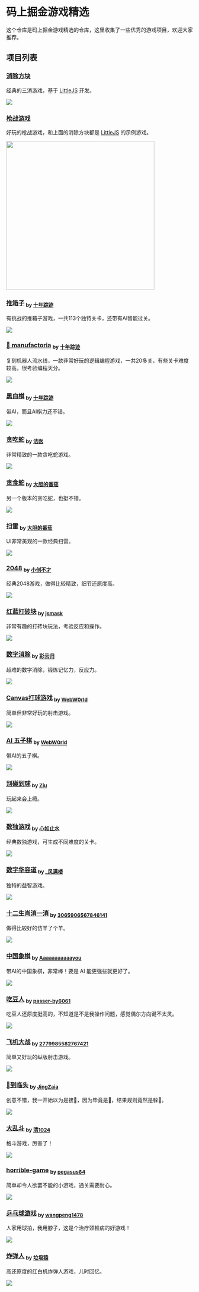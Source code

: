 # 码上掘金游戏精选

这个仓库是码上掘金游戏精选的仓库，这里收集了一些优秀的游戏项目，欢迎大家推荐。

## 项目列表

### [消除方块](https://code.juejin.cn/pen/7132120696733302822)

经典的三消游戏，基于 [LittleJS](https://github.com/KilledByAPixel/LittleJS) 开发。

![](https://p3-juejin.byteimg.com/tos-cn-i-k3u1fbpfcp/a06dd542bf184524a409d195e4ad300b~tplv-k3u1fbpfcp-no-mark:400:400:600:360.awebp)

### [枪战游戏](https://code.juejin.cn/pen/7132404229280366606)

好玩的枪战游戏，和上面的消除方块都是 [LittleJS](https://github.com/KilledByAPixel/LittleJS) 的示例游戏。

<img src="https://user-images.githubusercontent.com/316498/200507153-60760a41-b7c1-4b12-bf2a-3094a30655e2.png" width=400>

### [推箱子](https://code.juejin.cn/pen/7131587018592796679) <sub>by [十年踪迹](https://juejin.cn/user/712139263189303)</sub>

有挑战的推箱子游戏，一共113个独特关卡，还带有AI智能过关。

![](https://p3-juejin.byteimg.com/tos-cn-i-k3u1fbpfcp/47245beeb0b34ed8b6ea75657133d19a~tplv-k3u1fbpfcp-no-mark:0:0:0:0.awebp)

### [🤖 manufactoria](https://code.juejin.cn/pen/7161659797224292365) <sub>by [十年踪迹](https://juejin.cn/user/712139263189303)</sub>

复刻机器人流水线，一款非常好玩的逻辑编程游戏，一共20多关，有些关卡难度较高，很考验编程天分。

![](https://p6-juejin.byteimg.com/tos-cn-i-k3u1fbpfcp/4b093e3a0b2e4669bec9803306de9290~tplv-k3u1fbpfcp-no-mark:400:400:400:0.awebp?1)

### [黑白棋](https://code.juejin.cn/pen/7156782077285761024)  <sub>by [十年踪迹](https://juejin.cn/user/712139263189303)</sub>

带AI，而且AI棋力还不错。

![](https://p6-juejin.byteimg.com/tos-cn-i-k3u1fbpfcp/b0e8579736414bb6998700a0be18bdda~tplv-k3u1fbpfcp-no-mark:400:400:400:0.awebp?)

### [贪吃蛇](https://code.juejin.cn/pen/7155823946388996132) <sub>by [法医](https://juejin.cn/user/1574156383557255)</sub>

非常精致的一款贪吃蛇游戏。

![](https://p6-juejin.byteimg.com/tos-cn-i-k3u1fbpfcp/699116937b1d48d3839f440ae05635ea~tplv-k3u1fbpfcp-no-mark:400:400:400:0.awebp?)

### [贪食蛇](https://code.juejin.cn/pen/7159384232266039310) <sub>by [大胆的番茄](https://juejin.cn/user/2735240659080696)</sub>

另一个版本的贪吃蛇，也挺不错。

![](https://p1-juejin.byteimg.com/tos-cn-i-k3u1fbpfcp/9ee4c2b0dc774b5abca99d1bc29523da~tplv-k3u1fbpfcp-no-mark:400:400:400:0.awebp?2)

### [扫雷](https://code.juejin.cn/pen/7159386844486959118) <sub> by [大胆的番茄](https://juejin.cn/user/2735240659080696)</sub>

UI非常美观的一款经典扫雷。

![](https://p6-juejin.byteimg.com/tos-cn-i-k3u1fbpfcp/7a4b2b5f4a7743e8822a0d6113965d94~tplv-k3u1fbpfcp-no-mark:400:400:400:0.awebp?1)

### [2048](https://code.juejin.cn/pen/7157941983531499534) <sub>by [小创不才](https://juejin.cn/user/2937535283070615)</sub>
  
经典2048游戏，做得比较精致，细节还原度高。

![](https://p9-juejin.byteimg.com/tos-cn-i-k3u1fbpfcp/9df8bf9d71ac452cbe8b1aafa1facd75~tplv-k3u1fbpfcp-no-mark:400:400:400:0.awebp?)

### [红蓝打砖块](https://code.juejin.cn/pen/7155040400577658891) <sub>by [jsmask](https://juejin.cn/user/1204720472953240)</sub>

非常有趣的打砖块玩法，考验反应和操作。

![](https://p3-juejin.byteimg.com/tos-cn-i-k3u1fbpfcp/0797f7ebc2474233a91544058c28dcfc~tplv-k3u1fbpfcp-no-mark:400:400:400:0.awebp?1)

### [数字消除](https://code.juejin.cn/pen/7129693096253587486) <sub>by [彩云归](https://juejin.cn/user/4116215813642285)</sub>

超难的数字消除，锻炼记忆力，反应力。

![](https://p1-juejin.byteimg.com/tos-cn-i-k3u1fbpfcp/112c1706902449a9a975cdac7525e93b~tplv-k3u1fbpfcp-no-mark:400:400:400:0.awebp?)

### [Canvas打球游戏](https://code.juejin.cn/pen/7142285713172594724) <sub>by [WebW0rld](https://juejin.cn/user/158786821564488)</sub>

简单但非常好玩的射击游戏。

![](https://p6-juejin.byteimg.com/tos-cn-i-k3u1fbpfcp/6ff0b6d6c9bb49268638709634f40d3b~tplv-k3u1fbpfcp-no-mark:400:400:400:0.awebp?)

### [AI 五子棋](https://code.juejin.cn/pen/7121490956636913694) <sub>by [WebW0rld](https://juejin.cn/user/158786821564488)</sub>

带AI的五子棋。

![](https://p6-juejin.byteimg.com/tos-cn-i-k3u1fbpfcp/715abea93a7c4f388e2e8bb690414843~tplv-k3u1fbpfcp-no-mark:400:400:400:0.awebp?)

### [别碰到球](https://code.juejin.cn/pen/7154351544446484494) <sub>by [Ziu](https://juejin.cn/user/4420463502826087)</sub>

玩起来会上瘾。

![](https://p6-juejin.byteimg.com/tos-cn-i-k3u1fbpfcp/816fa077f28e4daab148ab1fce319ab6~tplv-k3u1fbpfcp-no-mark:400:400:400:0.awebp?)

### [数独游戏](https://code.juejin.cn/pen/7086356547647275049) <sub>by [心如止水](https://juejin.cn/user/3693965864862856)</sub>

经典数独游戏，可生成不同难度的关卡。

![](https://p3-juejin.byteimg.com/tos-cn-i-k3u1fbpfcp/9c516c6f0a66453db538841517e02a08~tplv-k3u1fbpfcp-no-mark:400:400:400:0.awebp?)

### [数字华容道](https://code.juejin.cn/pen/7158450860962349087) <sub>by [_风满楼](https://juejin.cn/user/4028258417379037)</sub>

独特的益智游戏。

![](https://p6-juejin.byteimg.com/tos-cn-i-k3u1fbpfcp/2cb6dfa935ea48d2bd9295bd8ceb97d2~tplv-k3u1fbpfcp-no-mark:400:400:400:0.awebp?)

### [十二生肖消一消](https://code.juejin.cn/pen/7158392331622842383) <sub>by [3065906567846141](https://juejin.cn/user/3065906567846141)</sub>

做得比较好的仿羊了个羊。

![](https://p6-juejin.byteimg.com/tos-cn-i-k3u1fbpfcp/5272ea58ea62487abcacd6db59700fb1~tplv-k3u1fbpfcp-no-mark:400:400:400:0.awebp?)

### [中国象棋](https://code.juejin.cn/pen/7159467834496516132) <sub>by [Aaaaaaaaaaayou](https://juejin.cn/user/2277843822198574)</sub>

带AI的中国象棋，非常棒！要是 AI 能更强些就更好了。

![](https://p3-juejin.byteimg.com/tos-cn-i-k3u1fbpfcp/0863e9ebcffb4c40901fae27b0c72cef~tplv-k3u1fbpfcp-no-mark:400:400:400:0.awebp?)

### [吃豆人](https://code.juejin.cn/pen/7159784253343924254) <sub>by [passer-by6061](https://juejin.cn/user/289926798118589)</sub>

吃豆人还原度挺高的，不知道是不是我操作问题，感觉偶尔方向键不太灵。

![](https://p6-juejin.byteimg.com/tos-cn-i-k3u1fbpfcp/5bedd37506104eb884b4b9bb88626468~tplv-k3u1fbpfcp-no-mark:400:400:400:0.awebp?)

### [飞机大战](https://code.juejin.cn/pen/7160317661635674146) <sub> by [2779985582767421](https://juejin.cn/user/2779985582767421)</sub>

简单又好玩的纵版射击游戏。

![](https://p3-juejin.byteimg.com/tos-cn-i-k3u1fbpfcp/01d7387ff823451eade692476330abf3~tplv-k3u1fbpfcp-no-mark:400:400:400:0.awebp?1)

### [💩到临头](https://code.juejin.cn/pen/7160217341429710855) <sub> by [JingZaia](https://juejin.cn/user/3364922022705384)</sub>
  
创意不错，我一开始以为是接💩，因为毕竟是🐶，结果规则竟然是躲💩。

![](https://p1-juejin.byteimg.com/tos-cn-i-k3u1fbpfcp/46ded62a0c4d4739b786fe9d3751581f~tplv-k3u1fbpfcp-no-mark:400:400:400:0.awebp?)

### [大乱斗](https://code.juejin.cn/pen/7163113821949657103) <sub> by [清1024](https://juejin.cn/user/1825603141515336) </sub>

格斗游戏，厉害了！

![](https://p6-juejin.byteimg.com/tos-cn-i-k3u1fbpfcp/33dd9f19d9f14c5ea07d1f26b0698f82~tplv-k3u1fbpfcp-no-mark:400:400:400:0.awebp?)

### [horrible-game](https://code.juejin.cn/pen/7163673508373856296) <sub> by [pegasus64](https://juejin.cn/user/229113475654382)</sub>

简单却令人欲罢不能的小游戏，通关需要耐心。

![](https://p1-juejin.byteimg.com/tos-cn-i-k3u1fbpfcp/fbb0074fd37f4e1a9b18d811688ad49a~tplv-k3u1fbpfcp-no-mark:400:400:400:0.awebp?)

### [乒乓球游戏](https://code.juejin.cn/pen/7163855731035209743) <sub> by [wangpeng1478](https://juejin.cn/user/2875978146910600)</sub>

人家用球拍，我用脖子，这是个治疗颈椎病的好游戏！

![](https://p1-juejin.byteimg.com/tos-cn-i-k3u1fbpfcp/c083bcc607ab4dd7bba43057efba74d5~tplv-k3u1fbpfcp-no-mark:400:400:400:0.awebp?)

### [炸弹人](https://code.juejin.cn/pen/7162350895340978189) <sub> by [垃圾猿](https://juejin.cn/user/3632442150778654)</sub>

高还原度的红白机炸弹人游戏，儿时回忆。

![](https://p6-juejin.byteimg.com/tos-cn-i-k3u1fbpfcp/d5f867e1d2da4b3b8116d5c7700003c2~tplv-k3u1fbpfcp-no-mark:400:400:400:0.awebp?)

